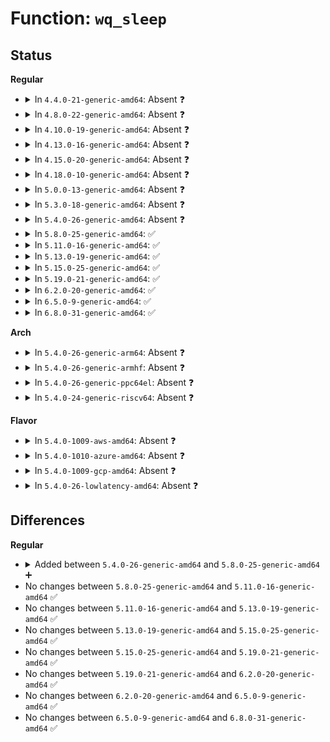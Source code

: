 # Function: <code>wq_sleep</code>

## Status
<b>Regular</b>
<ul>
<li>
<details>
<summary>In <code>4.4.0-21-generic-amd64</code>: Absent ❓</summary>

```json
{
  "name": "wq_sleep",
  "collision_type": "Unique Static",
  "inline_type": "Selective",
  "funcs": [
    {
      "addr": 18446744071582174336,
      "name": "wq_sleep",
      "external": false,
      "loc": "ipc/mqueue.c:561",
      "file": "ipc/mqueue.c",
      "inline": "not declared, inlined",
      "caller_inline": [],
      "caller_func": [
        "ipc/mqueue.c:SyS_mq_timedsend",
        "ipc/mqueue.c:SyS_mq_timedreceive"
      ]
    }
  ],
  "symbols": [
    {
      "addr": 18446744071582174336,
      "name": "wq_sleep.constprop.12",
      "section": ".text",
      "bind": "STB_LOCAL",
      "size": 378
    }
  ]
}
```
</details>
</li>
<li>
<details>
<summary>In <code>4.8.0-22-generic-amd64</code>: Absent ❓</summary>

```json
{
  "name": "wq_sleep",
  "collision_type": "Unique Static",
  "inline_type": "Selective",
  "funcs": [
    {
      "addr": 18446744071582390496,
      "name": "wq_sleep",
      "external": false,
      "loc": "ipc/mqueue.c:559",
      "file": "ipc/mqueue.c",
      "inline": "not declared, inlined",
      "caller_inline": [],
      "caller_func": [
        "ipc/mqueue.c:SyS_mq_timedreceive",
        "ipc/mqueue.c:SyS_mq_timedsend"
      ]
    }
  ],
  "symbols": [
    {
      "addr": 18446744071582390496,
      "name": "wq_sleep.constprop.15",
      "section": ".text",
      "bind": "STB_LOCAL",
      "size": 400
    }
  ]
}
```
</details>
</li>
<li>
<details>
<summary>In <code>4.10.0-19-generic-amd64</code>: Absent ❓</summary>

```json
{
  "name": "wq_sleep",
  "collision_type": "Unique Static",
  "inline_type": "Selective",
  "funcs": [
    {
      "addr": 18446744071582482656,
      "name": "wq_sleep",
      "external": false,
      "loc": "ipc/mqueue.c:559",
      "file": "ipc/mqueue.c",
      "inline": "not declared, inlined",
      "caller_inline": [],
      "caller_func": [
        "ipc/mqueue.c:SyS_mq_timedreceive",
        "ipc/mqueue.c:SyS_mq_timedsend"
      ]
    }
  ],
  "symbols": [
    {
      "addr": 18446744071582482656,
      "name": "wq_sleep.constprop.17",
      "section": ".text",
      "bind": "STB_LOCAL",
      "size": 396
    }
  ]
}
```
</details>
</li>
<li>
<details>
<summary>In <code>4.13.0-16-generic-amd64</code>: Absent ❓</summary>

```json
{
  "name": "wq_sleep",
  "collision_type": "Unique Static",
  "inline_type": "Selective",
  "funcs": [
    {
      "addr": 18446744071582563056,
      "name": "wq_sleep",
      "external": false,
      "loc": "ipc/mqueue.c:562",
      "file": "ipc/mqueue.c",
      "inline": "not declared, inlined",
      "caller_inline": [],
      "caller_func": [
        "ipc/mqueue.c:do_mq_timedreceive",
        "ipc/mqueue.c:do_mq_timedsend"
      ]
    }
  ],
  "symbols": [
    {
      "addr": 18446744071582563056,
      "name": "wq_sleep.constprop.15",
      "section": ".text",
      "bind": "STB_LOCAL",
      "size": 396
    }
  ]
}
```
</details>
</li>
<li>
<details>
<summary>In <code>4.15.0-20-generic-amd64</code>: Absent ❓</summary>

```json
{
  "name": "wq_sleep",
  "collision_type": "Unique Static",
  "inline_type": "Selective",
  "funcs": [
    {
      "addr": 18446744071582715536,
      "name": "wq_sleep",
      "external": false,
      "loc": "ipc/mqueue.c:562",
      "file": "ipc/mqueue.c",
      "inline": "not declared, inlined",
      "caller_inline": [],
      "caller_func": [
        "ipc/mqueue.c:do_mq_timedreceive",
        "ipc/mqueue.c:do_mq_timedsend"
      ]
    }
  ],
  "symbols": [
    {
      "addr": 18446744071582715536,
      "name": "wq_sleep.constprop.15",
      "section": ".text",
      "bind": "STB_LOCAL",
      "size": 401
    }
  ]
}
```
</details>
</li>
<li>
<details>
<summary>In <code>4.18.0-10-generic-amd64</code>: Absent ❓</summary>

```json
{
  "name": "wq_sleep",
  "collision_type": "Unique Static",
  "inline_type": "Selective",
  "funcs": [
    {
      "addr": 18446744071582915728,
      "name": "wq_sleep",
      "external": false,
      "loc": "ipc/mqueue.c:585",
      "file": "ipc/mqueue.c",
      "inline": "not declared, inlined",
      "caller_inline": [],
      "caller_func": [
        "ipc/mqueue.c:do_mq_timedreceive",
        "ipc/mqueue.c:do_mq_timedsend"
      ]
    }
  ],
  "symbols": [
    {
      "addr": 18446744071582915728,
      "name": "wq_sleep.constprop.14",
      "section": ".text",
      "bind": "STB_LOCAL",
      "size": 375
    }
  ]
}
```
</details>
</li>
<li>
<details>
<summary>In <code>5.0.0-13-generic-amd64</code>: Absent ❓</summary>

```json
{
  "name": "wq_sleep",
  "collision_type": "Unique Static",
  "inline_type": "Selective",
  "funcs": [
    {
      "addr": 18446744071583022208,
      "name": "wq_sleep",
      "external": false,
      "loc": "ipc/mqueue.c:585",
      "file": "ipc/mqueue.c",
      "inline": "not declared, inlined",
      "caller_inline": [],
      "caller_func": [
        "ipc/mqueue.c:do_mq_timedreceive",
        "ipc/mqueue.c:do_mq_timedsend"
      ]
    }
  ],
  "symbols": [
    {
      "addr": 18446744071583022208,
      "name": "wq_sleep.constprop.14",
      "section": ".text",
      "bind": "STB_LOCAL",
      "size": 375
    }
  ]
}
```
</details>
</li>
<li>
<details>
<summary>In <code>5.3.0-18-generic-amd64</code>: Absent ❓</summary>

```json
{
  "name": "wq_sleep",
  "collision_type": "Unique Static",
  "inline_type": "Selective",
  "funcs": [
    {
      "addr": 18446744071583202800,
      "name": "wq_sleep",
      "external": false,
      "loc": "ipc/mqueue.c:640",
      "file": "ipc/mqueue.c",
      "inline": "not declared, inlined",
      "caller_inline": [],
      "caller_func": [
        "ipc/mqueue.c:do_mq_timedreceive",
        "ipc/mqueue.c:do_mq_timedsend"
      ]
    }
  ],
  "symbols": [
    {
      "addr": 18446744071583202800,
      "name": "wq_sleep.constprop.0",
      "section": ".text",
      "bind": "STB_LOCAL",
      "size": 341
    }
  ]
}
```
</details>
</li>
<li>
<details>
<summary>In <code>5.4.0-26-generic-amd64</code>: Absent ❓</summary>

```json
{
  "name": "wq_sleep",
  "collision_type": "Unique Static",
  "inline_type": "Selective",
  "funcs": [
    {
      "addr": 18446744071583308576,
      "name": "wq_sleep",
      "external": false,
      "loc": "ipc/mqueue.c:639",
      "file": "ipc/mqueue.c",
      "inline": "not declared, inlined",
      "caller_inline": [],
      "caller_func": [
        "ipc/mqueue.c:do_mq_timedreceive",
        "ipc/mqueue.c:do_mq_timedsend"
      ]
    }
  ],
  "symbols": [
    {
      "addr": 18446744071583308576,
      "name": "wq_sleep.constprop.0",
      "section": ".text",
      "bind": "STB_LOCAL",
      "size": 341
    }
  ]
}
```
</details>
</li>
<li>
<details>
<summary>In <code>5.8.0-25-generic-amd64</code>: ✅</summary>

```c
int wq_sleep(struct mqueue_inode_info * info, int sr, ktime_t * timeout, struct ext_wait_queue * ewp)
```

```json
{
  "name": "wq_sleep",
  "collision_type": "Unique Static",
  "inline_type": "No",
  "funcs": [
    {
      "addr": 18446744071583639664,
      "name": "wq_sleep",
      "external": false,
      "loc": "ipc/mqueue.c:699",
      "file": "ipc/mqueue.c",
      "inline": "seen, unknown",
      "caller_inline": [],
      "caller_func": [
        "ipc/mqueue.c:do_mq_timedreceive",
        "ipc/mqueue.c:do_mq_timedsend"
      ]
    }
  ],
  "symbols": [
    {
      "addr": 18446744071583639664,
      "name": "wq_sleep",
      "section": ".text",
      "bind": "STB_LOCAL",
      "size": 345
    }
  ]
}
```
</details>
</li>
<li>
<details>
<summary>In <code>5.11.0-16-generic-amd64</code>: ✅</summary>

```c
int wq_sleep(struct mqueue_inode_info * info, int sr, ktime_t * timeout, struct ext_wait_queue * ewp)
```

```json
{
  "name": "wq_sleep",
  "collision_type": "Unique Static",
  "inline_type": "No",
  "funcs": [
    {
      "addr": 18446744071583760736,
      "name": "wq_sleep",
      "external": false,
      "loc": "ipc/mqueue.c:699",
      "file": "ipc/mqueue.c",
      "inline": "seen, unknown",
      "caller_inline": [],
      "caller_func": [
        "ipc/mqueue.c:do_mq_timedreceive",
        "ipc/mqueue.c:do_mq_timedsend"
      ]
    }
  ],
  "symbols": [
    {
      "addr": 18446744071583760736,
      "name": "wq_sleep",
      "section": ".text",
      "bind": "STB_LOCAL",
      "size": 355
    }
  ]
}
```
</details>
</li>
<li>
<details>
<summary>In <code>5.13.0-19-generic-amd64</code>: ✅</summary>

```c
int wq_sleep(struct mqueue_inode_info * info, int sr, ktime_t * timeout, struct ext_wait_queue * ewp)
```

```json
{
  "name": "wq_sleep",
  "collision_type": "Unique Static",
  "inline_type": "No",
  "funcs": [
    {
      "addr": 18446744071583784880,
      "name": "wq_sleep",
      "external": false,
      "loc": "ipc/mqueue.c:699",
      "file": "ipc/mqueue.c",
      "inline": "seen, unknown",
      "caller_inline": [],
      "caller_func": [
        "ipc/mqueue.c:do_mq_timedreceive",
        "ipc/mqueue.c:do_mq_timedsend"
      ]
    }
  ],
  "symbols": [
    {
      "addr": 18446744071583784880,
      "name": "wq_sleep",
      "section": ".text",
      "bind": "STB_LOCAL",
      "size": 355
    }
  ]
}
```
</details>
</li>
<li>
<details>
<summary>In <code>5.15.0-25-generic-amd64</code>: ✅</summary>

```c
int wq_sleep(struct mqueue_inode_info * info, int sr, ktime_t * timeout, struct ext_wait_queue * ewp)
```

```json
{
  "name": "wq_sleep",
  "collision_type": "Unique Static",
  "inline_type": "No",
  "funcs": [
    {
      "addr": 18446744071584147520,
      "name": "wq_sleep",
      "external": false,
      "loc": "ipc/mqueue.c:701",
      "file": "ipc/mqueue.c",
      "inline": "seen, unknown",
      "caller_inline": [],
      "caller_func": [
        "ipc/mqueue.c:do_mq_timedreceive",
        "ipc/mqueue.c:do_mq_timedsend"
      ]
    }
  ],
  "symbols": [
    {
      "addr": 18446744071584147520,
      "name": "wq_sleep",
      "section": ".text",
      "bind": "STB_LOCAL",
      "size": 538
    }
  ]
}
```
</details>
</li>
<li>
<details>
<summary>In <code>5.19.0-21-generic-amd64</code>: ✅</summary>

```c
int wq_sleep(struct mqueue_inode_info * info, int sr, ktime_t * timeout, struct ext_wait_queue * ewp)
```

```json
{
  "name": "wq_sleep",
  "collision_type": "Unique Static",
  "inline_type": "No",
  "funcs": [
    {
      "addr": 18446744071584746016,
      "name": "wq_sleep",
      "external": false,
      "loc": "ipc/mqueue.c:713",
      "file": "ipc/mqueue.c",
      "inline": "seen, unknown",
      "caller_inline": [],
      "caller_func": [
        "ipc/mqueue.c:do_mq_timedreceive",
        "ipc/mqueue.c:do_mq_timedsend"
      ]
    }
  ],
  "symbols": [
    {
      "addr": 18446744071584746016,
      "name": "wq_sleep",
      "section": ".text",
      "bind": "STB_LOCAL",
      "size": 558
    }
  ]
}
```
</details>
</li>
<li>
<details>
<summary>In <code>6.2.0-20-generic-amd64</code>: ✅</summary>

```c
int wq_sleep(struct mqueue_inode_info * info, int sr, ktime_t * timeout, struct ext_wait_queue * ewp)
```

```json
{
  "name": "wq_sleep",
  "collision_type": "Unique Static",
  "inline_type": "No",
  "funcs": [
    {
      "addr": 18446744071585440704,
      "name": "wq_sleep",
      "external": false,
      "loc": "ipc/mqueue.c:713",
      "file": "ipc/mqueue.c",
      "inline": "seen, unknown",
      "caller_inline": [],
      "caller_func": [
        "ipc/mqueue.c:do_mq_timedreceive",
        "ipc/mqueue.c:do_mq_timedsend"
      ]
    }
  ],
  "symbols": [
    {
      "addr": 18446744071585440704,
      "name": "wq_sleep",
      "section": ".text",
      "bind": "STB_LOCAL",
      "size": 571
    }
  ]
}
```
</details>
</li>
<li>
<details>
<summary>In <code>6.5.0-9-generic-amd64</code>: ✅</summary>

```c
int wq_sleep(struct mqueue_inode_info * info, int sr, ktime_t * timeout, struct ext_wait_queue * ewp)
```

```json
{
  "name": "wq_sleep",
  "collision_type": "Unique Static",
  "inline_type": "No",
  "funcs": [
    {
      "addr": 18446744071585671424,
      "name": "wq_sleep",
      "external": false,
      "loc": "ipc/mqueue.c:713",
      "file": "ipc/mqueue.c",
      "inline": "seen, unknown",
      "caller_inline": [],
      "caller_func": [
        "ipc/mqueue.c:do_mq_timedreceive",
        "ipc/mqueue.c:do_mq_timedsend"
      ]
    }
  ],
  "symbols": [
    {
      "addr": 18446744071585671424,
      "name": "wq_sleep",
      "section": ".text",
      "bind": "STB_LOCAL",
      "size": 563
    }
  ]
}
```
</details>
</li>
<li>
<details>
<summary>In <code>6.8.0-31-generic-amd64</code>: ✅</summary>

```c
int wq_sleep(struct mqueue_inode_info * info, int sr, ktime_t * timeout, struct ext_wait_queue * ewp)
```

```json
{
  "name": "wq_sleep",
  "collision_type": "Unique Static",
  "inline_type": "No",
  "funcs": [
    {
      "addr": 18446744071585918208,
      "name": "wq_sleep",
      "external": false,
      "loc": "ipc/mqueue.c:714",
      "file": "ipc/mqueue.c",
      "inline": "seen, unknown",
      "caller_inline": [],
      "caller_func": [
        "ipc/mqueue.c:do_mq_timedreceive",
        "ipc/mqueue.c:do_mq_timedsend"
      ]
    }
  ],
  "symbols": [
    {
      "addr": 18446744071585918208,
      "name": "wq_sleep",
      "section": ".text",
      "bind": "STB_LOCAL",
      "size": 563
    }
  ]
}
```
</details>
</li>
</ul>
<b>Arch</b>
<ul>
<li>
<details>
<summary>In <code>5.4.0-26-generic-arm64</code>: Absent ❓</summary>

```json
{
  "name": "wq_sleep",
  "collision_type": "Unique Static",
  "inline_type": "Selective",
  "funcs": [
    {
      "addr": 18446603336495047472,
      "name": "wq_sleep",
      "external": false,
      "loc": "ipc/mqueue.c:639",
      "file": "ipc/mqueue.c",
      "inline": "not declared, inlined",
      "caller_inline": [],
      "caller_func": [
        "ipc/mqueue.c:do_mq_timedreceive",
        "ipc/mqueue.c:do_mq_timedsend"
      ]
    }
  ],
  "symbols": [
    {
      "addr": 18446603336495047472,
      "name": "wq_sleep.constprop.0",
      "section": ".text",
      "bind": "STB_LOCAL",
      "size": 480
    }
  ]
}
```
</details>
</li>
<li>
<details>
<summary>In <code>5.4.0-26-generic-armhf</code>: Absent ❓</summary>

```json
{
  "name": "wq_sleep",
  "collision_type": "Unique Static",
  "inline_type": "Selective",
  "funcs": [
    {
      "addr": 3228446744,
      "name": "wq_sleep",
      "external": false,
      "loc": "ipc/mqueue.c:639",
      "file": "ipc/mqueue.c",
      "inline": "not declared, inlined",
      "caller_inline": [],
      "caller_func": [
        "ipc/mqueue.c:do_mq_timedreceive",
        "ipc/mqueue.c:do_mq_timedsend"
      ]
    }
  ],
  "symbols": [
    {
      "addr": 3228446744,
      "name": "wq_sleep.constprop.0",
      "section": ".text",
      "bind": "STB_LOCAL",
      "size": 432
    }
  ]
}
```
</details>
</li>
<li>
<details>
<summary>In <code>5.4.0-26-generic-ppc64el</code>: Absent ❓</summary>

```json
{
  "name": "wq_sleep",
  "collision_type": "Unique Static",
  "inline_type": "Selective",
  "funcs": [
    {
      "addr": 13835058055288937072,
      "name": "wq_sleep",
      "external": false,
      "loc": "ipc/mqueue.c:639",
      "file": "ipc/mqueue.c",
      "inline": "not declared, inlined",
      "caller_inline": [],
      "caller_func": [
        "ipc/mqueue.c:do_mq_timedreceive",
        "ipc/mqueue.c:do_mq_timedsend"
      ]
    }
  ],
  "symbols": [
    {
      "addr": 13835058055288937072,
      "name": "wq_sleep.constprop.0",
      "section": ".text",
      "bind": "STB_LOCAL",
      "size": 688
    }
  ]
}
```
</details>
</li>
<li>
<details>
<summary>In <code>5.4.0-24-generic-riscv64</code>: Absent ❓</summary>

```json
{
  "name": "wq_sleep",
  "collision_type": "Unique Static",
  "inline_type": "Selective",
  "funcs": [
    {
      "addr": 18446743936274320488,
      "name": "wq_sleep",
      "external": false,
      "loc": "ipc/mqueue.c:639",
      "file": "ipc/mqueue.c",
      "inline": "not declared, inlined",
      "caller_inline": [],
      "caller_func": [
        "ipc/mqueue.c:__se_sys_mq_timedreceive",
        "ipc/mqueue.c:__se_sys_mq_timedsend"
      ]
    }
  ],
  "symbols": [
    {
      "addr": 18446743936274320488,
      "name": "wq_sleep.constprop.0",
      "section": ".text",
      "bind": "STB_LOCAL",
      "size": 374
    }
  ]
}
```
</details>
</li>
</ul>
<b>Flavor</b>
<ul>
<li>
<details>
<summary>In <code>5.4.0-1009-aws-amd64</code>: Absent ❓</summary>

```json
{
  "name": "wq_sleep",
  "collision_type": "Unique Static",
  "inline_type": "Selective",
  "funcs": [
    {
      "addr": 18446744071583277312,
      "name": "wq_sleep",
      "external": false,
      "loc": "ipc/mqueue.c:639",
      "file": "ipc/mqueue.c",
      "inline": "not declared, inlined",
      "caller_inline": [],
      "caller_func": [
        "ipc/mqueue.c:do_mq_timedreceive",
        "ipc/mqueue.c:do_mq_timedsend"
      ]
    }
  ],
  "symbols": [
    {
      "addr": 18446744071583277312,
      "name": "wq_sleep.constprop.0",
      "section": ".text",
      "bind": "STB_LOCAL",
      "size": 341
    }
  ]
}
```
</details>
</li>
<li>
<details>
<summary>In <code>5.4.0-1010-azure-amd64</code>: Absent ❓</summary>

```json
{
  "name": "wq_sleep",
  "collision_type": "Unique Static",
  "inline_type": "Selective",
  "funcs": [
    {
      "addr": 18446744071583214448,
      "name": "wq_sleep",
      "external": false,
      "loc": "ipc/mqueue.c:639",
      "file": "ipc/mqueue.c",
      "inline": "not declared, inlined",
      "caller_inline": [],
      "caller_func": [
        "ipc/mqueue.c:do_mq_timedreceive",
        "ipc/mqueue.c:do_mq_timedsend"
      ]
    }
  ],
  "symbols": [
    {
      "addr": 18446744071583214448,
      "name": "wq_sleep.constprop.0",
      "section": ".text",
      "bind": "STB_LOCAL",
      "size": 341
    }
  ]
}
```
</details>
</li>
<li>
<details>
<summary>In <code>5.4.0-1009-gcp-amd64</code>: Absent ❓</summary>

```json
{
  "name": "wq_sleep",
  "collision_type": "Unique Static",
  "inline_type": "Selective",
  "funcs": [
    {
      "addr": 18446744071583261344,
      "name": "wq_sleep",
      "external": false,
      "loc": "ipc/mqueue.c:639",
      "file": "ipc/mqueue.c",
      "inline": "not declared, inlined",
      "caller_inline": [],
      "caller_func": [
        "ipc/mqueue.c:do_mq_timedreceive",
        "ipc/mqueue.c:do_mq_timedsend"
      ]
    }
  ],
  "symbols": [
    {
      "addr": 18446744071583261344,
      "name": "wq_sleep.constprop.0",
      "section": ".text",
      "bind": "STB_LOCAL",
      "size": 341
    }
  ]
}
```
</details>
</li>
<li>
<details>
<summary>In <code>5.4.0-26-lowlatency-amd64</code>: Absent ❓</summary>

```json
{
  "name": "wq_sleep",
  "collision_type": "Unique Static",
  "inline_type": "Selective",
  "funcs": [
    {
      "addr": 18446744071583355088,
      "name": "wq_sleep",
      "external": false,
      "loc": "ipc/mqueue.c:639",
      "file": "ipc/mqueue.c",
      "inline": "not declared, inlined",
      "caller_inline": [],
      "caller_func": [
        "ipc/mqueue.c:do_mq_timedreceive",
        "ipc/mqueue.c:do_mq_timedsend"
      ]
    }
  ],
  "symbols": [
    {
      "addr": 18446744071583355088,
      "name": "wq_sleep.constprop.0",
      "section": ".text",
      "bind": "STB_LOCAL",
      "size": 338
    }
  ]
}
```
</details>
</li>
</ul>

## Differences
<b>Regular</b>
<ul>
<li>
<details>
<summary>Added between <code>5.4.0-26-generic-amd64</code> and <code>5.8.0-25-generic-amd64</code> ➕</summary>

```c
int wq_sleep(struct mqueue_inode_info * info, int sr, ktime_t * timeout, struct ext_wait_queue * ewp)
```
</details>
</li>
<li>
No changes between <code>5.8.0-25-generic-amd64</code> and <code>5.11.0-16-generic-amd64</code> ✅
</li>
<li>
No changes between <code>5.11.0-16-generic-amd64</code> and <code>5.13.0-19-generic-amd64</code> ✅
</li>
<li>
No changes between <code>5.13.0-19-generic-amd64</code> and <code>5.15.0-25-generic-amd64</code> ✅
</li>
<li>
No changes between <code>5.15.0-25-generic-amd64</code> and <code>5.19.0-21-generic-amd64</code> ✅
</li>
<li>
No changes between <code>5.19.0-21-generic-amd64</code> and <code>6.2.0-20-generic-amd64</code> ✅
</li>
<li>
No changes between <code>6.2.0-20-generic-amd64</code> and <code>6.5.0-9-generic-amd64</code> ✅
</li>
<li>
No changes between <code>6.5.0-9-generic-amd64</code> and <code>6.8.0-31-generic-amd64</code> ✅
</li>
</ul>
